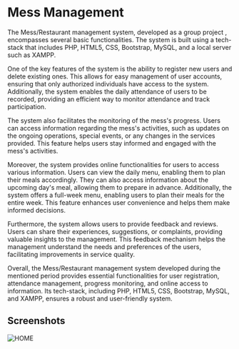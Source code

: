 # Mess Management 

The Mess/Restaurant management system, developed as a group project , encompasses several basic functionalities. The system is built using a tech-stack that includes PHP, HTML5, CSS, Bootstrap, MySQL, and a local server such as XAMPP.

One of the key features of the system is the ability to register new users and delete existing ones. This allows for easy management of user accounts, ensuring that only authorized individuals have access to the system. Additionally, the system enables the daily attendance of users to be recorded, providing an efficient way to monitor attendance and track participation.

The system also facilitates the monitoring of the mess's progress. Users can access information regarding the mess's activities, such as updates on the ongoing operations, special events, or any changes in the services provided. This feature helps users stay informed and engaged with the mess's activities.

Moreover, the system provides online functionalities for users to access various information. Users can view the daily menu, enabling them to plan their meals accordingly. They can also access information about the upcoming day's meal, allowing them to prepare in advance. Additionally, the system offers a full-week menu, enabling users to plan their meals for the entire week. This feature enhances user convenience and helps them make informed decisions.

Furthermore, the system allows users to provide feedback and reviews. Users can share their experiences, suggestions, or complaints, providing valuable insights to the management. This feedback mechanism helps the management understand the needs and preferences of the users, facilitating improvements in service quality.

Overall, the Mess/Restaurant management system developed during the mentioned period provides essential functionalities for user registration, attendance management, progress monitoring, and online access to information. Its tech-stack, including PHP, HTML5, CSS, Bootstrap, MySQL, and XAMPP, ensures a robust and user-friendly system.

## Screenshots

![HOME](https://github.com/abhijit10601/Mess-Management/assets/106448232/4ce40489-4350-49bd-bece-b5b95220ae99)
